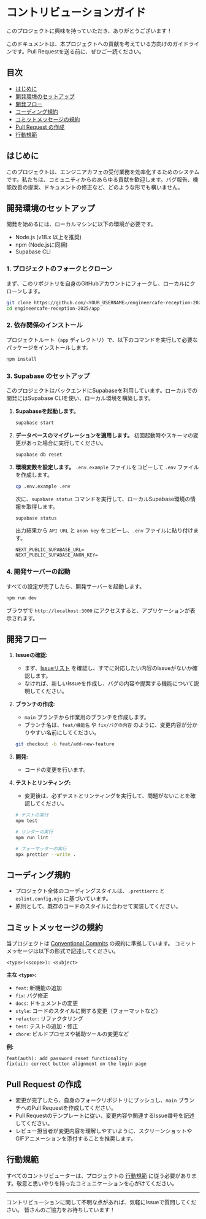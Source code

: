 # コントリビューションガイド

このプロジェクトに興味を持っていただき、ありがとうございます！

このドキュメントは、本プロジェクトへの貢献を考えている方向けのガイドラインです。Pull Requestを送る前に、ぜひご一読ください。

## 目次

- [はじめに](#はじめに)
- [開発環境のセットアップ](#開発環境のセットアップ)
- [開発フロー](#開発フロー)
- [コーディング規約](#コーディング規約)
- [コミットメッセージの規約](#コミットメッセージの規約)
- [Pull Request の作成](#pull-request-の作成)
- [行動規範](#行動規範)

## はじめに

このプロジェクトは、エンジニアカフェの受付業務を効率化するためのシステムです。私たちは、コミュニティからのあらゆる貢献を歓迎します。バグ報告、機能改善の提案、ドキュメントの修正など、どのような形でも構いません。

## 開発環境のセットアップ

開発を始めるには、ローカルマシンに以下の環境が必要です。

- Node.js (v18.x 以上を推奨)
- npm (Node.jsに同梱)
- Supabase CLI

### 1. プロジェクトのフォークとクローン

まず、このリポジトリを自身のGitHubアカウントにフォークし、ローカルにクローンします。

```bash
git clone https://github.com/<YOUR_USERNAME>/engineercafe-reception-2025.git
cd engineercafe-reception-2025/app
```

### 2. 依存関係のインストール

プロジェクトルート（`app` ディレクトリ）で、以下のコマンドを実行して必要なパッケージをインストールします。

```bash
npm install
```

### 3. Supabase のセットアップ

このプロジェクトはバックエンドにSupabaseを利用しています。ローカルでの開発にはSupabase CLIを使い、ローカル環境を構築します。

1.  **Supabaseを起動します。**

    ```bash
    supabase start
    ```

2.  **データベースのマイグレーションを適用します。**
    初回起動時やスキーマの変更があった場合に実行してください。

    ```bash
    supabase db reset
    ```

3.  **環境変数を設定します。**
    `.env.example` ファイルをコピーして `.env` ファイルを作成します。

    ```bash
    cp .env.example .env
    ```

    次に、`supabase status` コマンドを実行して、ローカルSupabase環境の情報を取得します。

    ```bash
    supabase status
    ```

    出力結果から `API URL` と `anon key` をコピーし、`.env` ファイルに貼り付けます。

    ```.env
    NEXT_PUBLIC_SUPABASE_URL=
    NEXT_PUBLIC_SUPABASE_ANON_KEY=
    ```

### 4. 開発サーバーの起動

すべての設定が完了したら、開発サーバーを起動します。

```bash
npm run dev
```

ブラウザで `http://localhost:3000` にアクセスすると、アプリケーションが表示されます。

## 開発フロー

1.  **Issueの確認:**

    - まず、[Issueリスト](https://github.com/engineercafe/engineercafe-reception-2025/issues) を確認し、すでに対応したい内容のIssueがないか確認します。
    - なければ、新しいIssueを作成し、バグの内容や提案する機能について説明してください。

2.  **ブランチの作成:**

    - `main` ブランチから作業用のブランチを作成します。
    - ブランチ名は、`feat/機能名` や `fix/バグの内容` のように、変更内容が分かりやすい名前にしてください。

    ```bash
    git checkout -b feat/add-new-feature
    ```

3.  **開発:**

    - コードの変更を行います。

4.  **テストとリンティング:**

    - 変更後は、必ずテストとリンティングを実行して、問題がないことを確認してください。

    ```bash
    # テストの実行
    npm test

    # リンターの実行
    npm run lint

    # フォーマッターの実行
    npx prettier --write .
    ```

## コーディング規約

- プロジェクト全体のコーディングスタイルは、`.prettierrc` と `eslint.config.mjs` に基づいています。
- 原則として、既存のコードのスタイルに合わせて実装してください。

## コミットメッセージの規約

当プロジェクトは [Conventional Commits](https://www.conventionalcommits.org/) の規約に準拠しています。
コミットメッセージは以下の形式で記述してください。

```
<type>(<scope>): <subject>
```

**主な `<type>`:**

- `feat`: 新機能の追加
- `fix`: バグ修正
- `docs`: ドキュメントの変更
- `style`: コードのスタイルに関する変更（フォーマットなど）
- `refactor`: リファクタリング
- `test`: テストの追加・修正
- `chore`: ビルドプロセスや補助ツールの変更など

**例:**

```
feat(auth): add password reset functionality
fix(ui): correct button alignment on the login page
```

## Pull Request の作成

- 変更が完了したら、自身のフォークリポジトリにプッシュし、`main` ブランチへのPull Requestを作成してください。
- Pull Requestのテンプレートに従い、変更内容や関連するIssue番号を記述してください。
- レビュー担当者が変更内容を理解しやすいように、スクリーンショットやGIFアニメーションを添付することを推奨します。

## 行動規範

すべてのコントリビューターは、プロジェクトの [行動規範](./CODE_OF_CONDUCT.md) に従う必要があります。敬意と思いやりを持ったコミュニケーションを心がけてください。

---

コントリビューションに関して不明な点があれば、気軽にIssueで質問してください。
皆さんのご協力をお待ちしています！
